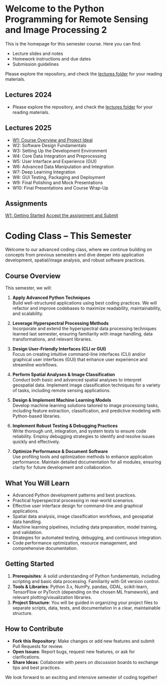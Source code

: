 # Welcome to the Python Programming for Remote Sensing and Image Processing 2

This is the homepage for this semester course. Here you can find:
- Lecture slides and notes
- Homework instructions and due dates
- Submission guidelines

Please explore the repository, and check the [lectures folder](Lectures/) for your reading materials.

## Lectures 2024

- Please explore the repository, and check the [lectures folder](2024_Lectures/) for your reading materials.

## Lectures 2025
- [W1: Course Overview and Project Ideal](Lectures/CODING_course_Introduction2.pptx)
- W2: Software Design Fundamentals
- W3: Setting Up the Development Environment
- W4: Core Data Integration and Preprocessing
- W5: User Interface and Experience (GUI)
- W6: Advanced Data Manipulation and Integration
- W7: Deep Learning Integration
- W8: GUI Testing, Packaging and Deployment 
- W9: Final Polishing and Mock Presentations
- W10: Final Presentations and Course Wrap-Up

## Assignments
[W1: Getting Started](Assignments/Week1.md) [Accept the assignment and Submit]([https://classroom.github.com/a/zOjSlVz-])


# Coding Class – This Semester

Welcome to our advanced coding class, where we continue building on concepts from previous semesters and dive deeper into application development, spatial/image analysis, and robust software practices.

## Course Overview
This semester, we will:
1. **Apply Advanced Python Techniques**  
   Build well-structured applications using best coding practices. We will refactor and improve codebases to maximize readability, maintainability, and scalability.

2. **Leverage Hyperspectral Processing Methods**  
   Incorporate and extend the hyperspectral data processing techniques learned last semester, ensuring familiarity with image handling, data transformations, and relevant libraries.

3. **Design User-Friendly Interfaces (CLI or GUI)**  
   Focus on creating intuitive command-line interfaces (CLI) and/or graphical user interfaces (GUI) that enhance user experience and streamline workflows.

4. **Perform Spatial Analyses & Image Classification**  
   Conduct both basic and advanced spatial analyses to interpret geospatial data. Implement image classification techniques for a variety of tasks, including remote sensing applications.

5. **Design & Implement Machine Learning Models**  
   Develop machine learning solutions tailored to image processing tasks, including feature extraction, classification, and predictive modeling with Python-based libraries.

6. **Implement Robust Testing & Debugging Practices**  
   Write thorough unit, integration, and system tests to ensure code reliability. Employ debugging strategies to identify and resolve issues quickly and effectively.

7. **Optimize Performance & Document Software**  
   Use profiling tools and optimization methods to enhance application performance. Maintain detailed documentation for all modules, ensuring clarity for future development and collaboration.

## What You Will Learn
- Advanced Python development patterns and best practices.
- Practical hyperspectral processing in real-world scenarios.
- Effective user interface design for command-line and graphical applications.
- Spatial data analysis, image classification workflows, and geospatial data handling.
- Machine learning pipelines, including data preparation, model training, and validation.
- Strategies for automated testing, debugging, and continuous integration.
- Code performance optimization, resource management, and comprehensive documentation.

## Getting Started
1. **Prerequisites**: A solid understanding of Python fundamentals, including scripting and basic data processing. Familiarity with Git version control.
2. **Tools & Libraries**: Python 3.x, NumPy, pandas, GDAL, scikit-learn, TensorFlow or PyTorch (depending on the chosen ML framework), and relevant plotting/visualization libraries.
3. **Project Structure**: You will be guided in organizing your project files to separate scripts, data, tests, and documentation in a clear, maintainable structure.

## How to Contribute
- **Fork this Repository**: Make changes or add new features and submit Pull Requests for review.
- **Open Issues**: Report bugs, request new features, or ask for clarifications.
- **Share Ideas**: Collaborate with peers on discussion boards to exchange tips and best practices.

We look forward to an exciting and intensive semester of coding together!

